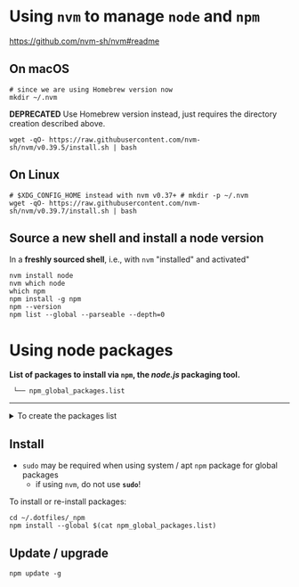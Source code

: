 Using `nvm` to manage `node` and `npm`
======================================

https://github.com/nvm-sh/nvm#readme

On macOS
--------


```shell
# since we are using Homebrew version now
mkdir ~/.nvm
```

**DEPRECATED** Use Homebrew version instead, just requires the directory creation described above.

```shell
wget -qO- https://raw.githubusercontent.com/nvm-sh/nvm/v0.39.5/install.sh | bash
```

On Linux
--------

```shell
# $XDG_CONFIG_HOME instead with nvm v0.37+ # mkdir -p ~/.nvm
wget -qO- https://raw.githubusercontent.com/nvm-sh/nvm/v0.39.7/install.sh | bash
```

Source a new shell and install a node version
---------------------------------------------

In a **freshly sourced shell**, i.e., with `nvm` "installed" and activated"

```shell
nvm install node
nvm which node
which npm
npm install -g npm
npm --version
npm list --global --parseable --depth=0
```


Using node packages
===================

**List of packages to install via `npm`, the *node.js* packaging tool.**

```
 └── npm_global_packages.list
```

---

<details> <summary>To create the packages list</summary>

```shell
#!/bin/bash
# Save to a file npm's global packages
list="$(npm list --global --parseable --depth=0 | sed '1d')"
newlist=""
for i in $list; do
  name="${i##*/}"
  newlist+="$name "
done
echo "$newlist"
echo "$newlist" > npm_global_packages.list
```

</details>

Install
-------

-	`sudo` may be required when using system / apt `npm` package for global packages
	-	if using `nvm`, do not use **`sudo`**!

To install or re-install packages:

```shell
cd ~/.dotfiles/_npm
npm install --global $(cat npm_global_packages.list)
```

Update / upgrade
----------------

```shell
npm update -g
```
